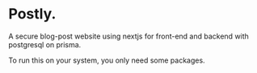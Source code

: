 <h1>Postly. </h1>
<p>A secure blog-post website using nextjs for front-end and backend with postgresql on prisma. </p>

<p>To run this on your system, you  only need some packages.</p>

